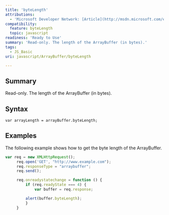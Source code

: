 ```yaml
---
title: 'byteLength'
attributions:
  - 'Microsoft Developer Network: [Article](http://msdn.microsoft.com/en-us/library/ie/br212482(v=vs.94).aspx)'
compatibility:
  feature: byteLength
  topic: javascript
readiness: 'Ready to Use'
summary: 'Read-only. The length of the ArrayBuffer (in bytes).'
tags:
  - JS_Basic
uri: javascript/ArrayBuffer/byteLength

---
```

## Summary

Read-only. The length of the ArrayBuffer (in bytes).

## Syntax

    var arrayLength = arrayBuffer.byteLength;

## Examples

The following example shows how to get the byte length of the ArrayBuffer.

``` js
var req = new XMLHttpRequest();
     req.open('GET', "http://www.example.com");
     req.responseType = "arraybuffer";
     req.send();

     req.onreadystatechange = function () {
         if (req.readyState === 4) {
             var buffer = req.response;

         alert(buffer.byteLength);
         }
     }
```

